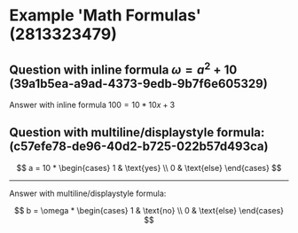 # Example 'Math Formulas' (2813323479)

## Question with inline formula $\omega = a^2 + 10$ (39a1b5ea-a9ad-4373-9edb-9b7f6e605329)

Answer with inline formula $100 = 10 * 10 x + 3$

## Question with multiline/displaystyle formula: (c57efe78-de96-40d2-b725-022b57d493ca)

$$
a = 10 * \begin{cases}
1 & \text{yes} \\
0 & \text{else}
\end{cases}
$$

---

Answer with multiline/displaystyle formula:

$$
b = \omega * \begin{cases}
1 & \text{no} \\
0 & \text{else}
\end{cases}
$$
